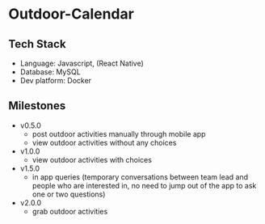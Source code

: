 # Outdoor-Calendar
## Tech Stack
- Language: Javascript, (React Native)
- Database: MySQL
- Dev platform: Docker

## Milestones
- v0.5.0
  - post outdoor activities manually through mobile app
  - view outdoor activities without any choices
- v1.0.0
  - view outdoor activities with choices
- v1.5.0
  - in app queries (temporary conversations between team lead and people who are interested in, no need to jump out of the app to ask one or two questions)
- v2.0.0
  - grab outdoor activities
